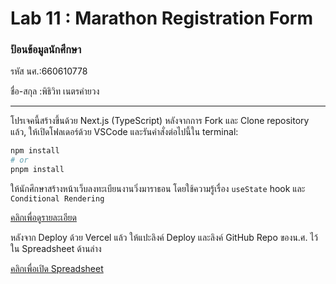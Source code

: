 # Lab 11 : Marathon Registration Form

### ป้อนข้อมูลนักศึกษา

รหัส นศ.:660610778

ชื่อ-สกุล :พิธิวิท เนตรคำยวง

---

โปรเจคนี้สร้างขึ้นด้วย Next.js (TypeScript)
หลังจากการ Fork และ Clone repository แล้ว, ให้เปิดโฟลเดอร์ด้วย VSCode และรันคำสั่งต่อไปนี้ใน terminal:

```bash
npm install
# or
pnpm install
```

ให้นักศึกษาสร้างหน้าเว็บลงทะเบียนงานวิ่งมาราธอน โดยใช้ความรู้เรื่อง `useState` hook และ `Conditional Rendering`

[คลิกเพื่อดูรายละเอียด](https://o365cmu-my.sharepoint.com/:b:/g/personal/dome_potikanond_cmu_ac_th/Ecl3-Z32JlFIs-bhBTYbEUEBDHOHfc9yez-86P0644kK-A?e=n2DZb0)

หลังจาก Deploy ด้วย Vercel แล้ว ให้แปะลิงค์ Deploy และลิงค์ GitHub Repo ของน.ศ. ไว้ใน Spreadsheet ด้านล่าง

[คลิกเพื่อเปิด Spreadsheet](https://o365cmu-my.sharepoint.com/:x:/g/personal/dome_potikanond_cmu_ac_th/EfmPM2Wz7OZAiAn23yVwzKwBacdSRIyVOhMjqTMzrHohMg?e=gWuUzE)
